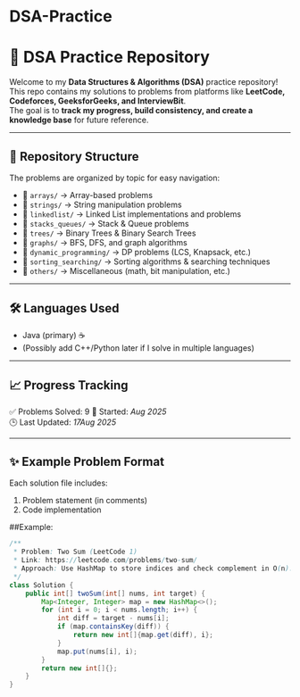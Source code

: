# DSA-Practice
# 🚀 DSA Practice Repository

Welcome to my **Data Structures & Algorithms (DSA)** practice repository!  
This repo contains my solutions to problems from platforms like **LeetCode, Codeforces, GeeksforGeeks, and InterviewBit**.  
The goal is to **track my progress, build consistency, and create a knowledge base** for future reference.

---

## 📂 Repository Structure
The problems are organized by topic for easy navigation:

- 📌 `arrays/` → Array-based problems  
- 📌 `strings/` → String manipulation problems  
- 📌 `linkedlist/` → Linked List implementations and problems  
- 📌 `stacks_queues/` → Stack & Queue problems  
- 📌 `trees/` → Binary Trees & Binary Search Trees  
- 📌 `graphs/` → BFS, DFS, and graph algorithms  
- 📌 `dynamic_programming/` → DP problems (LCS, Knapsack, etc.)  
- 📌 `sorting_searching/` → Sorting algorithms & searching techniques  
- 📌 `others/` → Miscellaneous (math, bit manipulation, etc.)  

---

## 🛠️ Languages Used
- Java (primary) ☕  
- (Possibly add C++/Python later if I solve in multiple languages)

---

## 📈 Progress Tracking
✅ Problems Solved: 9 
📅 Started: *Aug 2025*  
🕒 Last Updated: *17Aug 2025*  

---

## ✨ Example Problem Format
Each solution file includes:
1. Problem statement (in comments)
2. Code implementation

##Example:
```java
/**
 * Problem: Two Sum (LeetCode 1)
 * Link: https://leetcode.com/problems/two-sum/
 * Approach: Use HashMap to store indices and check complement in O(n).
 */
class Solution {
    public int[] twoSum(int[] nums, int target) {
        Map<Integer, Integer> map = new HashMap<>();
        for (int i = 0; i < nums.length; i++) {
            int diff = target - nums[i];
            if (map.containsKey(diff)) {
                return new int[]{map.get(diff), i};
            }
            map.put(nums[i], i);
        }
        return new int[]{};
    }
}
